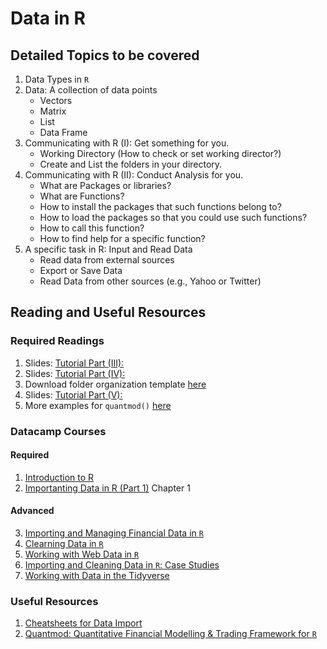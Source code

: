 # Data in R

## Detailed Topics to be covered

1. Data Types in `R`
2. Data: A collection of data points
    - Vectors
    - Matrix
    - List
    - Data Frame
3. Communicating with R (I): Get something for you.
    - Working Directory (How to check or set working director?)
    - Create and List the folders in your directory.
4. Communicating with R (II): Conduct Analysis for you.
    - What are Packages or libraries?
    - What are Functions? 
    - How to install the packages that such functions belong to?
    - How to load the packages so that you could use such functions?
    - How to call this function?
    - How to find help for a specific function?
5. A specific task in R: Input and Read Data 
    - Read data from external sources
    - Export or Save Data
    - Read Data from other sources (e.g., Yahoo or Twitter)

## Reading and Useful Resources

### Required Readings

1. Slides:  [Tutorial Part (III): ](../lecture/intro-to-R_part3.Rmd)
2. Slides:  [Tutorial Part (IV): ](../lecture/intro-to-R_part4.pptx)
3. Download folder organization template [here](../lecture/examples/teaching_folder_organization_template.R)
4. Slides:  [Tutorial Part (V): ](../lecture/intro-to-R_part5.Rmd) 
5. More examples for `quantmod()` [here](https://www.quantmod.com/examples/)

### Datacamp Courses

#### Required
1. [Introduction to R](https://www.datacamp.com/courses/free-introduction-to-r)
2. [Importanting Data in R (Part 1)](https://www.datacamp.com/courses/importing-data-in-r-part-1) Chapter 1

#### Advanced 

3. [Importing and Managing Financial Data in `R`](https://www.datacamp.com/courses/importing-and-managing-financial-data-in-r)
4. [Clearning Data in `R`](https://www.datacamp.com/courses/cleaning-data-in-r)
5. [Working with Web Data in `R`](https://www.datacamp.com/courses/working-with-web-data-in-r)
6. [Importing and Cleaning Data in `R`: Case Studies](https://www.datacamp.com/courses/importing-cleaning-data-in-r-case-studies)
7. [Working with Data in the Tidyverse](https://www.datacamp.com/courses/working-with-data-in-the-tidyverse)

### Useful Resources

1. [Cheatsheets for Data Import](https://github.com/rstudio/cheatsheets/raw/master/data-import.pdf)
2. [Quantmod: Quantitative Financial Modelling & Trading Framework for `R`
 ](https://www.quantmod.com)
